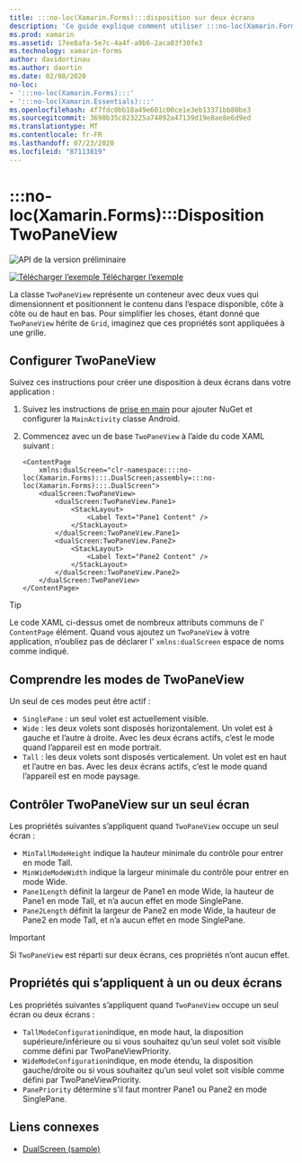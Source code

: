 ```yaml
---
title: :::no-loc(Xamarin.Forms):::disposition sur deux écrans
description: 'Ce guide explique comment utiliser :::no-loc(Xamarin.Forms)::: TwoPaneView pour optimiser votre expérience d’application pour les appareils à deux écrans tels que surface Duo et surface Neo.'
ms.prod: xamarin
ms.assetid: 17ee8afa-5e7c-4a4f-a9b6-2aca03f30fe3
ms.technology: xamarin-forms
author: davidortinau
ms.author: daortin
ms.date: 02/08/2020
no-loc:
- ':::no-loc(Xamarin.Forms):::'
- ':::no-loc(Xamarin.Essentials):::'
ms.openlocfilehash: 4f7fdc0bb18a49e601c00ce1e3eb13371bb80be3
ms.sourcegitcommit: 3698b35c823225a74892a47139d19e8ae8e6d9ed
ms.translationtype: MT
ms.contentlocale: fr-FR
ms.lasthandoff: 07/23/2020
ms.locfileid: "87113819"
---
```

# <a name="no-locxamarinforms-twopaneview-layout"></a>:::no-loc(Xamarin.Forms):::Disposition TwoPaneView

![API de la version préliminaire](~/media/shared/preview.png "Cette API est actuellement en préversion.")

[![Télécharger l’exemple](~/media/shared/download.png) Télécharger l’exemple](https://docs.microsoft.com/samples/xamarin/xamarin-forms-samples/userinterface-dualscreendemos/)

La classe `TwoPaneView` représente un conteneur avec deux vues qui dimensionnent et positionnent le contenu dans l’espace disponible, côte à côte ou de haut en bas. Pour simplifier les choses, étant donné que `TwoPaneView` hérite de `Grid`, imaginez que ces propriétés sont appliquées à une grille.

## <a name="set-up-twopaneview"></a>Configurer TwoPaneView

Suivez ces instructions pour créer une disposition à deux écrans dans votre application :

1. Suivez les instructions de [prise en main](index.md) pour ajouter NuGet et configurer la `MainActivity` classe Android.
1. Commencez avec un de base `TwoPaneView` à l’aide du code XAML suivant :

    ```xaml
    <ContentPage 
        xmlns:dualScreen="clr-namespace::::no-loc(Xamarin.Forms):::.DualScreen;assembly=:::no-loc(Xamarin.Forms):::.DualScreen">
        <dualScreen:TwoPaneView>
            <dualScreen:TwoPaneView.Pane1>
                <StackLayout>
                    <Label Text="Pane1 Content" />
                </StackLayout>
            </dualScreen:TwoPaneView.Pane1>
            <dualScreen:TwoPaneView.Pane2>
                <StackLayout>
                    <Label Text="Pane2 Content" />
                </StackLayout>
            </dualScreen:TwoPaneView.Pane2>
        </dualScreen:TwoPaneView>
    </ContentPage>
    ```

> [!TIP]
> Le code XAML ci-dessus omet de nombreux attributs communs de l' `ContentPage` élément. Quand vous ajoutez un `TwoPaneView` à votre application, n’oubliez pas de déclarer l' `xmlns:dualScreen` espace de noms comme indiqué.

## <a name="understand-twopaneview-modes"></a>Comprendre les modes de TwoPaneView

Un seul de ces modes peut être actif :

- `SinglePane` : un seul volet est actuellement visible.
- `Wide` : les deux volets sont disposés horizontalement. Un volet est à gauche et l’autre à droite. Avec les deux écrans actifs, c’est le mode quand l’appareil est en mode portrait.
- `Tall` : les deux volets sont disposés verticalement. Un volet est en haut et l’autre en bas. Avec les deux écrans actifs, c’est le mode quand l’appareil est en mode paysage.

## <a name="control-twopaneview-when-its-only-on-one-screen"></a>Contrôler TwoPaneView sur un seul écran

Les propriétés suivantes s’appliquent quand `TwoPaneView` occupe un seul écran :

- `MinTallModeHeight` indique la hauteur minimale du contrôle pour entrer en mode Tall.
- `MinWideModeWidth` indique la largeur minimale du contrôle pour entrer en mode Wide.
- `Pane1Length` définit la largeur de Pane1 en mode Wide, la hauteur de Pane1 en mode Tall, et n’a aucun effet en mode SinglePane.
- `Pane2Length` définit la largeur de Pane2 en mode Wide, la hauteur de Pane2 en mode Tall, et n’a aucun effet en mode SinglePane.

> [!IMPORTANT]
> Si `TwoPaneView` est réparti sur deux écrans, ces propriétés n’ont aucun effet.

## <a name="properties-that-apply-when-on-one-screen-or-two"></a>Propriétés qui s’appliquent à un ou deux écrans

Les propriétés suivantes s’appliquent quand `TwoPaneView` occupe un seul écran ou deux écrans :

- `TallModeConfiguration`indique, en mode haut, la disposition supérieure/inférieure ou si vous souhaitez qu’un seul volet soit visible comme défini par TwoPaneViewPriority.
- `WideModeConfiguration`indique, en mode étendu, la disposition gauche/droite ou si vous souhaitez qu’un seul volet soit visible comme défini par TwoPaneViewPriority.
- `PanePriority` détermine s’il faut montrer Pane1 ou Pane2 en mode SinglePane.

## <a name="related-links"></a>Liens connexes

- [DualScreen (sample)](https://docs.microsoft.com/samples/xamarin/xamarin-forms-samples/userinterface-dualscreendemos/)
